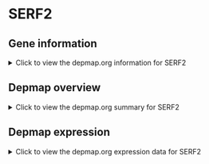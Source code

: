 <h1>SERF2</h1>

<h2>Gene information</h2>
<details>
  <summary>Click to view the depmap.org information for SERF2</summary>
  <iframe src="https://depmap.org/portal/gene/SERF2?tab=about" style="border:none;width:100%;height:800px"></iframe>
</details>

<h2>Depmap overview</h2>
<details>
  <summary>Click to view the depmap.org summary for SERF2</summary>
  <iframe src="https://depmap.org/portal/gene/SERF2?tab=overview" style="border:none;width:100%;height:800px"></iframe>
</details>

<h2>Depmap expression</h2>
<details>
  <summary>Click to view the depmap.org expression data for SERF2</summary>
  <iframe src="https://depmap.org/portal/gene/SERF2?tab=characterization" style="border:none;width:100%;height:800px"></iframe>
</details>


<!--
<h2>Reactome Pathway diagram</h2>
<details>
  <summary>Click to view Reactome pathway for SERF2</summary>
  PNAME
</details>
-->



